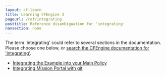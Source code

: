 ```yaml
---
layout: cf-learn
title: Learning CFEngine 3
pageurl: /ref/integrating
posttitle: Reference disambiguation for 'integrating'
navsection: none
---
```


The term 'integrating' could refer to several sections in the documentation. Please choose one below, or
[search the CFEngine documentation for 'integrating'](http://cfengine.com/docs/3.5/search.html?q=integrating).

- [Integrating the Example into your Main Policy](http://cfengine.com/docs/3.5/examples.html#integrating-the-example-into-your-main-policy)
- [Integrating Mission Portal with git](http://cfengine.com/docs/3.5/manuals-design-center-integrating-mission-portal-with-git.html#integrating-mission-portal-with-git)
